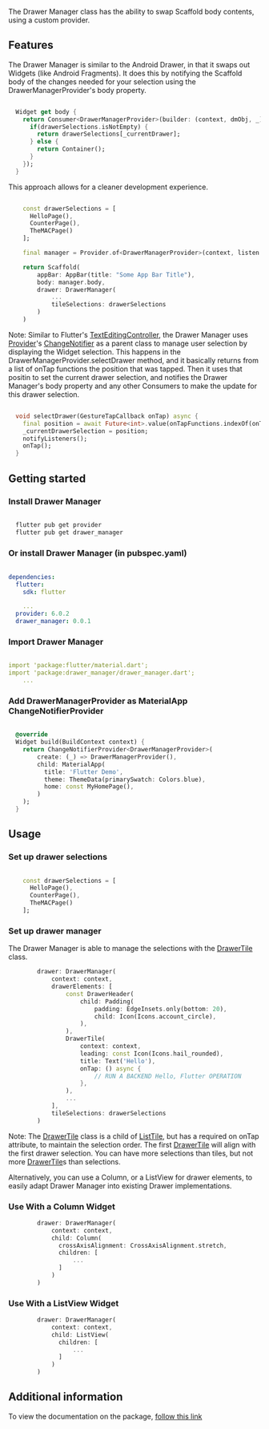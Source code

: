 
The Drawer Manager class has the ability to swap Scaffold body contents, using a custom provider.

## Features

The Drawer Manager is similar to the Android Drawer, in that it swaps out Widgets (like Android Fragments). It does this by notifying the Scaffold body of the changes needed for your selection using the DrawerManagerProvider's body property.

```dart

  Widget get body {
    return Consumer<DrawerManagerProvider>(builder: (context, dmObj, _) {
      if(drawerSelections.isNotEmpty) {
        return drawerSelections[_currentDrawer];
      } else {
        return Container();
      }
    });
  }

```

This approach allows for a cleaner development experience.


```dart

    const drawerSelections = [
      HelloPage(),
      CounterPage(),
      TheMACPage()
    ];

    final manager = Provider.of<DrawerManagerProvider>(context, listen: false);

    return Scaffold(
        appBar: AppBar(title: "Some App Bar Title"),
        body: manager.body,
        drawer: DrawerManager(
            ...
            tileSelections: drawerSelections
        )
    )

```

Note: Similar to Flutter's [TextEditingController](https://api.flutter.dev/flutter/widgets/TextEditingController-class.html), the Drawer Manager uses [Provider](https://pub.dev/packages/provider)'s [ChangeNotifier](https://api.flutter.dev/flutter/foundation/ChangeNotifier-class.html) as a parent class to manage user selection by displaying the Widget selection. This happens in the DrawerManagerProvider.selectDrawer method, and it basically returns from a list of onTap functions the position that was tapped. Then it uses that positin to set the current drawer selection, and notifies the Drawer Manager's body property and any other Consumers to make the update for this drawer selection.

```dart

  void selectDrawer(GestureTapCallback onTap) async {
    final position = await Future<int>.value(onTapFunctions.indexOf(onTap));
    _currentDrawerSelection = position;
    notifyListeners();
    onTap();
  }

```

## Getting started

### Install Drawer Manager
```bash

  flutter pub get provider
  flutter pub get drawer_manager

```

### Or install Drawer Manager (in pubspec.yaml)
```yaml
    
dependencies:
  flutter:
    sdk: flutter

    ...
  provider: 6.0.2
  drawer_manager: 0.0.1

```

### Import Drawer Manager
```yaml

import 'package:flutter/material.dart';
import 'package:drawer_manager/drawer_manager.dart';
    ...

```

### Add DrawerManagerProvider as MaterialApp ChangeNotifierProvider
```dart

  @override
  Widget build(BuildContext context) {
    return ChangeNotifierProvider<DrawerManagerProvider>(
        create: (_) => DrawerManagerProvider(),
        child: MaterialApp(
          title: 'Flutter Demo',
          theme: ThemeData(primarySwatch: Colors.blue),
          home: const MyHomePage(),
        )
    );
  }

```

## Usage

### Set up drawer selections
```dart

    const drawerSelections = [
      HelloPage(),
      CounterPage(),
      TheMACPage()
    ];

```

### Set up drawer manager

The Drawer Manager is able to manage the selections with the [DrawerTile](https://pub.dev/documentation/drawer_manager/latest/drawer_manager/DrawerTile-class.html) class.

```dart
        drawer: DrawerManager(
            context: context,
            drawerElements: [
                const DrawerHeader(
                    child: Padding(
                        padding: EdgeInsets.only(bottom: 20),
                        child: Icon(Icons.account_circle),
                    ),
                ),
                DrawerTile(
                    context: context,
                    leading: const Icon(Icons.hail_rounded),
                    title: Text('Hello'),
                    onTap: () async {
                        // RUN A BACKEND Hello, Flutter OPERATION
                    },
                ),
                ...
            ],
            tileSelections: drawerSelections
        )

```

Note: The [DrawerTile](https://pub.dev/documentation/drawer_manager/latest/drawer_manager/DrawerTile-class.html) class is a child of [ListTile](https://api.flutter.dev/flutter/material/ListTile-class.html), but has a required on onTap attribute, to maintain the selection order. The first [DrawerTile](https://pub.dev/documentation/drawer_manager/latest/drawer_manager/DrawerTile-class.html) will align with the first drawer selection. You can have more selections than tiles, but not more [DrawerTile](https://pub.dev/documentation/drawer_manager/latest/drawer_manager/DrawerTile-class.html)s than selections.


Alternatively, you can use a Column, or a ListView for drawer elements, to easily adapt Drawer Manager into existing Drawer implementations.

### Use With a Column Widget
```dart
        drawer: DrawerManager(
            context: context,
            child: Column(
              crossAxisAlignment: CrossAxisAlignment.stretch,
              children: [
                  ...
              ]
            )
        )

```

### Use With a ListView Widget
```dart
        drawer: DrawerManager(
            context: context,
            child: ListView(
              children: [
                  ...
              ]
            )
        )

```

## Additional information

To view the documentation on the package, [follow this link](https://pub.dev/documentation/drawer_manager/latest/)
